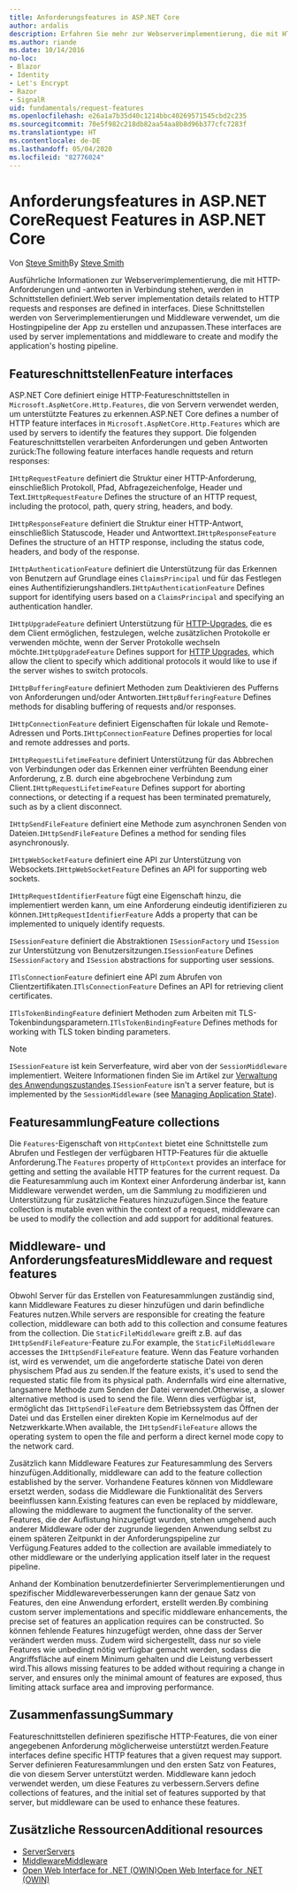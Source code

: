 ```yaml
---
title: Anforderungsfeatures in ASP.NET Core
author: ardalis
description: Erfahren Sie mehr zur Webserverimplementierung, die mit HTTP-Anforderungen und -antworten in Verbindung stehen, die in Schnittstellen definiert werden.
ms.author: riande
ms.date: 10/14/2016
no-loc:
- Blazor
- Identity
- Let's Encrypt
- Razor
- SignalR
uid: fundamentals/request-features
ms.openlocfilehash: e26a1a7b35d40c1214bbc40269571545cbd2c235
ms.sourcegitcommit: 70e5f982c218db82aa54aa8b8d96b377cfc7283f
ms.translationtype: HT
ms.contentlocale: de-DE
ms.lasthandoff: 05/04/2020
ms.locfileid: "82776024"
---
```

# <a name="request-features-in-aspnet-core"></a><span data-ttu-id="dc034-103">Anforderungsfeatures in ASP.NET Core</span><span class="sxs-lookup"><span data-stu-id="dc034-103">Request Features in ASP.NET Core</span></span>

<span data-ttu-id="dc034-104">Von [Steve Smith](https://ardalis.com/)</span><span class="sxs-lookup"><span data-stu-id="dc034-104">By [Steve Smith](https://ardalis.com/)</span></span>

<span data-ttu-id="dc034-105">Ausführliche Informationen zur Webserverimplementierung, die mit HTTP-Anforderungen und -antworten in Verbindung stehen, werden in Schnittstellen definiert.</span><span class="sxs-lookup"><span data-stu-id="dc034-105">Web server implementation details related to HTTP requests and responses are defined in interfaces.</span></span> <span data-ttu-id="dc034-106">Diese Schnittstellen werden von Serverimplementierungen und Middleware verwendet, um die Hostingpipeline der App zu erstellen und anzupassen.</span><span class="sxs-lookup"><span data-stu-id="dc034-106">These interfaces are used by server implementations and middleware to create and modify the application's hosting pipeline.</span></span>

## <a name="feature-interfaces"></a><span data-ttu-id="dc034-107">Featureschnittstellen</span><span class="sxs-lookup"><span data-stu-id="dc034-107">Feature interfaces</span></span>

<span data-ttu-id="dc034-108">ASP.NET Core definiert einige HTTP-Featureschnittstellen in `Microsoft.AspNetCore.Http.Features`, die von Servern verwendet werden, um unterstützte Features zu erkennen.</span><span class="sxs-lookup"><span data-stu-id="dc034-108">ASP.NET Core defines a number of HTTP feature interfaces in `Microsoft.AspNetCore.Http.Features` which are used by servers to identify the features they support.</span></span> <span data-ttu-id="dc034-109">Die folgenden Featureschnittstellen verarbeiten Anforderungen und geben Antworten zurück:</span><span class="sxs-lookup"><span data-stu-id="dc034-109">The following feature interfaces handle requests and return responses:</span></span>

<span data-ttu-id="dc034-110">`IHttpRequestFeature` definiert die Struktur einer HTTP-Anforderung, einschließlich Protokoll, Pfad, Abfragezeichenfolge, Header und Text.</span><span class="sxs-lookup"><span data-stu-id="dc034-110">`IHttpRequestFeature` Defines the structure of an HTTP request, including the protocol, path, query string, headers, and body.</span></span>

<span data-ttu-id="dc034-111">`IHttpResponseFeature` definiert die Struktur einer HTTP-Antwort, einschließlich Statuscode, Header und Antworttext.</span><span class="sxs-lookup"><span data-stu-id="dc034-111">`IHttpResponseFeature` Defines the structure of an HTTP response, including the status code, headers, and body of the response.</span></span>

<span data-ttu-id="dc034-112">`IHttpAuthenticationFeature` definiert die Unterstützung für das Erkennen von Benutzern auf Grundlage eines `ClaimsPrincipal` und für das Festlegen eines Authentifizierungshandlers.</span><span class="sxs-lookup"><span data-stu-id="dc034-112">`IHttpAuthenticationFeature` Defines support for identifying users based on a `ClaimsPrincipal` and specifying an authentication handler.</span></span>

<span data-ttu-id="dc034-113">`IHttpUpgradeFeature` definiert Unterstützung für [HTTP-Upgrades](https://tools.ietf.org/html/rfc2616.html#section-14.42), die es dem Client ermöglichen, festzulegen, welche zusätzlichen Protokolle er verwenden möchte, wenn der Server Protokolle wechseln möchte.</span><span class="sxs-lookup"><span data-stu-id="dc034-113">`IHttpUpgradeFeature` Defines support for [HTTP Upgrades](https://tools.ietf.org/html/rfc2616.html#section-14.42), which allow the client to specify which additional protocols it would like to use if the server wishes to switch protocols.</span></span>

<span data-ttu-id="dc034-114">`IHttpBufferingFeature` definiert Methoden zum Deaktivieren des Pufferns von Anforderungen und/oder Antworten.</span><span class="sxs-lookup"><span data-stu-id="dc034-114">`IHttpBufferingFeature` Defines methods for disabling buffering of requests and/or responses.</span></span>

<span data-ttu-id="dc034-115">`IHttpConnectionFeature` definiert Eigenschaften für lokale und Remote-Adressen und Ports.</span><span class="sxs-lookup"><span data-stu-id="dc034-115">`IHttpConnectionFeature` Defines properties for local and remote addresses and ports.</span></span>

<span data-ttu-id="dc034-116">`IHttpRequestLifetimeFeature` definiert Unterstützung für das Abbrechen von Verbindungen oder das Erkennen einer verfrühten Beendung einer Anforderung, z.B. durch eine abgebrochene Verbindung zum Client.</span><span class="sxs-lookup"><span data-stu-id="dc034-116">`IHttpRequestLifetimeFeature` Defines support for aborting connections, or detecting if a request has been terminated prematurely, such as by a client disconnect.</span></span>

<span data-ttu-id="dc034-117">`IHttpSendFileFeature` definiert eine Methode zum asynchronen Senden von Dateien.</span><span class="sxs-lookup"><span data-stu-id="dc034-117">`IHttpSendFileFeature` Defines a method for sending files asynchronously.</span></span>

<span data-ttu-id="dc034-118">`IHttpWebSocketFeature` definiert eine API zur Unterstützung von Websockets.</span><span class="sxs-lookup"><span data-stu-id="dc034-118">`IHttpWebSocketFeature` Defines an API for supporting web sockets.</span></span>

<span data-ttu-id="dc034-119">`IHttpRequestIdentifierFeature` fügt eine Eigenschaft hinzu, die implementiert werden kann, um eine Anforderung eindeutig identifizieren zu können.</span><span class="sxs-lookup"><span data-stu-id="dc034-119">`IHttpRequestIdentifierFeature` Adds a property that can be implemented to uniquely identify requests.</span></span>

<span data-ttu-id="dc034-120">`ISessionFeature` definiert die Abstraktionen `ISessionFactory` und `ISession` zur Unterstützung von Benutzersitzungen.</span><span class="sxs-lookup"><span data-stu-id="dc034-120">`ISessionFeature` Defines `ISessionFactory` and `ISession` abstractions for supporting user sessions.</span></span>

<span data-ttu-id="dc034-121">`ITlsConnectionFeature` definiert eine API zum Abrufen von Clientzertifikaten.</span><span class="sxs-lookup"><span data-stu-id="dc034-121">`ITlsConnectionFeature` Defines an API for retrieving client certificates.</span></span>

<span data-ttu-id="dc034-122">`ITlsTokenBindingFeature` definiert Methoden zum Arbeiten mit TLS-Tokenbindungsparametern.</span><span class="sxs-lookup"><span data-stu-id="dc034-122">`ITlsTokenBindingFeature` Defines methods for working with TLS token binding parameters.</span></span>

> [!NOTE]
> <span data-ttu-id="dc034-123">`ISessionFeature` ist kein Serverfeature, wird aber von der `SessionMiddleware` implementiert. Weitere Informationen finden Sie im Artikel zur [Verwaltung des Anwendungszustandes](app-state.md).</span><span class="sxs-lookup"><span data-stu-id="dc034-123">`ISessionFeature` isn't a server feature, but is implemented by the `SessionMiddleware` (see [Managing Application State](app-state.md)).</span></span>

## <a name="feature-collections"></a><span data-ttu-id="dc034-124">Featuresammlung</span><span class="sxs-lookup"><span data-stu-id="dc034-124">Feature collections</span></span>

<span data-ttu-id="dc034-125">Die `Features`-Eigenschaft von `HttpContext` bietet eine Schnittstelle zum Abrufen und Festlegen der verfügbaren HTTP-Features für die aktuelle Anforderung.</span><span class="sxs-lookup"><span data-stu-id="dc034-125">The `Features` property of `HttpContext` provides an interface for getting and setting the available HTTP features for the current request.</span></span> <span data-ttu-id="dc034-126">Da die Featuresammlung auch im Kontext einer Anforderung änderbar ist, kann Middleware verwendet werden, um die Sammlung zu modifizieren und Unterstützung für zusätzliche Features hinzuzufügen.</span><span class="sxs-lookup"><span data-stu-id="dc034-126">Since the feature collection is mutable even within the context of a request, middleware can be used to modify the collection and add support for additional features.</span></span>

## <a name="middleware-and-request-features"></a><span data-ttu-id="dc034-127">Middleware- und Anforderungsfeatures</span><span class="sxs-lookup"><span data-stu-id="dc034-127">Middleware and request features</span></span>

<span data-ttu-id="dc034-128">Obwohl Server für das Erstellen von Featuresammlungen zuständig sind, kann Middleware Features zu dieser hinzufügen und darin befindliche Features nutzen.</span><span class="sxs-lookup"><span data-stu-id="dc034-128">While servers are responsible for creating the feature collection, middleware can both add to this collection and consume features from the collection.</span></span> <span data-ttu-id="dc034-129">Die `StaticFileMiddleware` greift z.B. auf das `IHttpSendFileFeature`-Feature zu.</span><span class="sxs-lookup"><span data-stu-id="dc034-129">For example, the `StaticFileMiddleware` accesses the `IHttpSendFileFeature` feature.</span></span> <span data-ttu-id="dc034-130">Wenn das Feature vorhanden ist, wird es verwendet, um die angeforderte statische Datei von deren physischem Pfad aus zu senden.</span><span class="sxs-lookup"><span data-stu-id="dc034-130">If the feature exists, it's used to send the requested static file from its physical path.</span></span> <span data-ttu-id="dc034-131">Andernfalls wird eine alternative, langsamere Methode zum Senden der Datei verwendet.</span><span class="sxs-lookup"><span data-stu-id="dc034-131">Otherwise, a slower alternative method is used to send the file.</span></span> <span data-ttu-id="dc034-132">Wenn dies verfügbar ist, ermöglicht das `IHttpSendFileFeature` dem Betriebssystem das Öffnen der Datei und das Erstellen einer direkten Kopie im Kernelmodus auf der Netzwerkkarte.</span><span class="sxs-lookup"><span data-stu-id="dc034-132">When available, the `IHttpSendFileFeature` allows the operating system to open the file and perform a direct kernel mode copy to the network card.</span></span>

<span data-ttu-id="dc034-133">Zusätzlich kann Middleware Features zur Featuresammlung des Servers hinzufügen.</span><span class="sxs-lookup"><span data-stu-id="dc034-133">Additionally, middleware can add to the feature collection established by the server.</span></span> <span data-ttu-id="dc034-134">Vorhandene Features können von Middleware ersetzt werden, sodass die Middleware die Funktionalität des Servers beeinflussen kann.</span><span class="sxs-lookup"><span data-stu-id="dc034-134">Existing features can even be replaced by middleware, allowing the middleware to augment the functionality of the server.</span></span> <span data-ttu-id="dc034-135">Features, die der Auflistung hinzugefügt wurden, stehen umgehend auch anderer Middleware oder der zugrunde liegenden Anwendung selbst zu einem späteren Zeitpunkt in der Anforderungspipeline zur Verfügung.</span><span class="sxs-lookup"><span data-stu-id="dc034-135">Features added to the collection are available immediately to other middleware or the underlying application itself later in the request pipeline.</span></span>

<span data-ttu-id="dc034-136">Anhand der Kombination benutzerdefinierter Serverimplementierungen und spezifischer Middlewareverbesserungen kann der genaue Satz von Features, den eine Anwendung erfordert, erstellt werden.</span><span class="sxs-lookup"><span data-stu-id="dc034-136">By combining custom server implementations and specific middleware enhancements, the precise set of features an application requires can be constructed.</span></span> <span data-ttu-id="dc034-137">So können fehlende Features hinzugefügt werden, ohne dass der Server verändert werden muss. Zudem wird sichergestellt, dass nur so viele Features wie unbedingt nötig verfügbar gemacht werden, sodass die Angriffsfläche auf einem Minimum gehalten und die Leistung verbessert wird.</span><span class="sxs-lookup"><span data-stu-id="dc034-137">This allows missing features to be added without requiring a change in server, and ensures only the minimal amount of features are exposed, thus limiting attack surface area and improving performance.</span></span>

## <a name="summary"></a><span data-ttu-id="dc034-138">Zusammenfassung</span><span class="sxs-lookup"><span data-stu-id="dc034-138">Summary</span></span>

<span data-ttu-id="dc034-139">Featureschnittstellen definieren spezifische HTTP-Features, die von einer angegebenen Anforderung möglicherweise unterstützt werden.</span><span class="sxs-lookup"><span data-stu-id="dc034-139">Feature interfaces define specific HTTP features that a given request may support.</span></span> <span data-ttu-id="dc034-140">Server definieren Featuresammlungen und den ersten Satz von Features, die von diesem Server unterstützt werden. Middleware kann jedoch verwendet werden, um diese Features zu verbessern.</span><span class="sxs-lookup"><span data-stu-id="dc034-140">Servers define collections of features, and the initial set of features supported by that server, but middleware can be used to enhance these features.</span></span>

## <a name="additional-resources"></a><span data-ttu-id="dc034-141">Zusätzliche Ressourcen</span><span class="sxs-lookup"><span data-stu-id="dc034-141">Additional resources</span></span>

* [<span data-ttu-id="dc034-142">Server</span><span class="sxs-lookup"><span data-stu-id="dc034-142">Servers</span></span>](xref:fundamentals/servers/index)
* [<span data-ttu-id="dc034-143">Middleware</span><span class="sxs-lookup"><span data-stu-id="dc034-143">Middleware</span></span>](xref:fundamentals/middleware/index)
* [<span data-ttu-id="dc034-144">Open Web Interface for .NET (OWIN)</span><span class="sxs-lookup"><span data-stu-id="dc034-144">Open Web Interface for .NET (OWIN)</span></span>](xref:fundamentals/owin)
